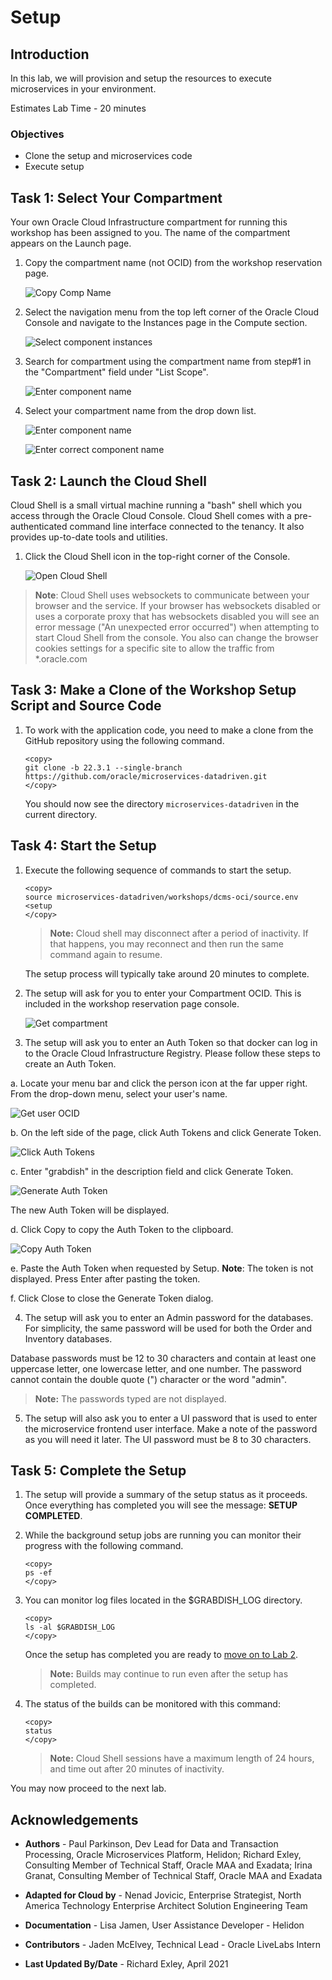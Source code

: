 # Setup

## Introduction

In this lab, we will provision and setup the resources to execute microservices in your environment.

Estimates Lab Time - 20 minutes

### Objectives

* Clone the setup and microservices code
* Execute setup

## Task 1: Select Your Compartment

Your own Oracle Cloud Infrastructure compartment for running this workshop has been assigned to you. The name of the compartment appears on the Launch page.

1. Copy the compartment name (not OCID) from the workshop reservation page.

   ![Copy Comp Name](images/copy-comp-name.png " ")

2. Select the navigation menu from the top left corner of the Oracle Cloud Console and navigate to the Instances page in the Compute section.

   ![Select component instances](images/select-compute-instances.png " ")

3. Search for compartment using the compartment name from step#1 in the "Compartment" field under "List Scope".

   ![Enter component name](images/enter-comp-name.png " ")

4. Select your compartment name from the drop down list.

   ![Enter component name](images/select-comp-name.png " ")

   ![Enter correct component name](images/correct-comp-name.png " ")

## Task 2: Launch the Cloud Shell

Cloud Shell is a small virtual machine running a "bash" shell which you access through the Oracle Cloud Console. Cloud Shell comes with a pre-authenticated command line interface connected to the tenancy. It also provides up-to-date tools and utilities.

1. Click the Cloud Shell icon in the top-right corner of the Console.

   ![Open Cloud Shell](images/open-cloud-shell.png " ")

 >**Note**: Cloud Shell uses websockets to communicate between your browser and the service. If your browser has websockets disabled or uses a corporate proxy that has websockets disabled you will see an error message ("An unexpected error occurred") when attempting to start Cloud Shell from the console. You also can change the browser cookies settings for a specific site to allow the traffic from *.oracle.com

## Task 3: Make a Clone of the Workshop Setup Script and Source Code

1. To work with the application code, you need to make a clone from the GitHub repository using the following command.  

    ```
    <copy>
    git clone -b 22.3.1 --single-branch https://github.com/oracle/microservices-datadriven.git
    </copy>
    ```

    You should now see the directory `microservices-datadriven` in the current directory.

## Task 4: Start the Setup

1. Execute the following sequence of commands to start the setup.  
 
    ```
    <copy>
    source microservices-datadriven/workshops/dcms-oci/source.env
    <setup
    </copy>
    ```

    > **Note:** Cloud shell may disconnect after a period of inactivity. If that happens, you may reconnect and then run the same command again to resume.

    The setup process will typically take around 20 minutes to complete.  

2. The setup will ask for you to enter your Compartment OCID. This is included in the workshop reservation page console.

   ![Get compartment](images/get-compartment-ocid.png " ")

3. The setup will ask you to enter an Auth Token so that docker can log in to the Oracle Cloud Infrastructure Registry. Please follow these steps to create an Auth Token.

  a. Locate your menu bar and click the person icon at the far upper right. From the drop-down menu, select your user's name.

   ![Get user OCID](images/get-gbuser-ocid.png " ")

  b. On the left side of the page, click Auth Tokens and click Generate Token.

   ![Click Auth Tokens](images/auth-token-region.png " ")

  c. Enter "grabdish" in the description field and click Generate Token.

   ![Generate Auth Token](images/generate-auth-token.png " ")

   The new Auth Token will be displayed.

  d. Click Copy to copy the Auth Token to the clipboard.

   ![Copy Auth Token](images/generated-auth-token-value.png " ")

  e. Paste the Auth Token when requested by Setup. **Note**: The token is not displayed. Press Enter after pasting the token.

  f. Click Close to close the Generate Token dialog.

4. The setup will ask you to enter an Admin password for the databases. For simplicity, the same password will be used for both the Order and Inventory databases.

Database passwords must be 12 to 30 characters and contain at least one uppercase letter, one lowercase letter, and one number. The password cannot contain the double quote (") character or the word "admin".

> **Note:** The passwords typed are not displayed.

5. The setup will also ask you to enter a UI password that is used to enter the microservice frontend user interface. Make a note of the password as you will need it later. The UI password must be 8 to 30 characters.

## Task 5: Complete the Setup

1. The setup will provide a summary of the setup status as it proceeds. Once everything has completed you will see the message: **SETUP COMPLETED**.

2. While the background setup jobs are running you can monitor their progress with the following command.

    ```
    <copy>
    ps -ef
    </copy>
    ```

3. You can monitor log files located in the $GRABDISH_LOG directory.

    ```
    <copy>
    ls -al $GRABDISH_LOG
    </copy>
    ```

    Once the setup has completed you are ready to [move on to Lab 2](#next).

    > **Note:** Builds may continue to run even after the setup has completed. 

4. The status of the builds can be monitored with this command:

    ```
    <copy>
    status
    </copy>
    ```

   > **Note:** Cloud Shell sessions have a maximum length of 24 hours, and time out after 20 minutes of inactivity.
  
You may now proceed to the next lab.

## Acknowledgements

* **Authors** - Paul Parkinson, Dev Lead for Data and Transaction Processing, Oracle Microservices Platform, Helidon; Richard Exley, Consulting Member of Technical Staff, Oracle MAA and Exadata; Irina Granat, Consulting Member of Technical Staff, Oracle MAA and Exadata

* **Adapted for Cloud by** - Nenad Jovicic, Enterprise Strategist, North America Technology Enterprise Architect Solution Engineering Team
* **Documentation** - Lisa Jamen, User Assistance Developer - Helidon
* **Contributors** - Jaden McElvey, Technical Lead - Oracle LiveLabs Intern
* **Last Updated By/Date** - Richard Exley, April 2021
